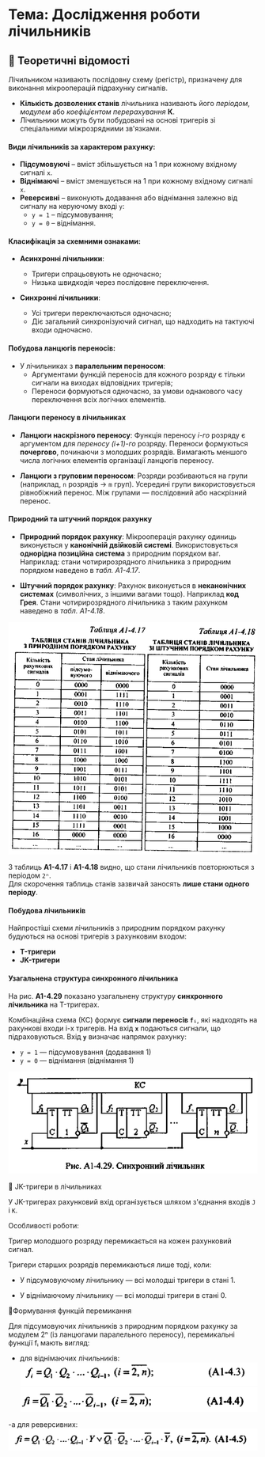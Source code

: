 # Тема: Дослідження роботи лічильників

## 📘 Теоретичні відомості

Лічильником називають послідовну схему (регістр), призначену для виконання мікрооперацій підрахунку сигналів.

- **Кількість дозволених станів** лічильника називають його *періодом*, *модулем* або *коефіцієнтом перерахування* **К**.
- Лічильники можуть бути побудовані на основі тригерів зі спеціальними міжрозрядними зв'язками.

#### Види лічильників за характером рахунку:
- **Підсумовуючі** – вміст збільшується на 1 при кожному вхідному сигналі `x`.
- **Віднімаючі** – вміст зменшується на 1 при кожному вхідному сигналі `x`.
- **Реверсивні** – виконують додавання або віднімання залежно від сигналу на керуючому вході `y`:
  - `y = 1` – підсумовування;
  - `y = 0` – віднімання.

#### Класифікація за схемними ознаками:
- **Асинхронні лічильники**:
  - Тригери спрацьовують не одночасно;
  - Низька швидкодія через послідовне переключення.

- **Синхронні лічильники**:
  - Усі тригери переключаються одночасно;
  - Діє загальний синхронізуючий сигнал, що надходить на тактуючі входи одночасно.

#### Побудова ланцюгів переносів:
- У лічильниках з **паралельним переносом**:
  - Аргументами функцій переносів для кожного розряду є тільки сигнали на виходах відповідних тригерів;
  - Переноси формуються одночасно, за умови однакового часу переключення всіх логічних елементів.





#### Ланцюги переносу в лічильниках

- **Ланцюги наскрізного переносу**:
Функція переносу *i-го* розряду є аргументом для *переносу (i+1)-го* розряду.
Переноси формуються **почергово**, починаючи з молодших розрядів.
Вимагають меншого числа логічних елементів організації ланцюгів переносу.

- **Ланцюги з груповим переносом**:
Розряди розбиваються на групи (наприклад, `n` розрядів → `m` груп).
Усередині групи використовується рівнобіжний перенос.
Між групами — послідовний або наскрізний перенос.

#### Природний та штучний порядок рахунку

- **Природний порядок рахунку**:
Мікрооперація рахунку одиниць виконується у **канонічній двійковій системі**.
Використовується **однорідна позиційна система** з природним порядком ваг.
Наприклад: стани чотирирозрядного лічильника з природним порядком наведено в _табл. А1-4.17_.

- **Штучний порядок рахунку**:
Рахунок виконується в **неканонічних системах** (символічних, з іншими вагами тощо).
Наприклад **код Грея**. Стани чотирирозрядного лічильника з таким рахунком наведено в _табл. А1-4.18_.


![](Table-of-counter-states-with-natural-and-artificial-counting-order.png)



З таблиць **А1-4.17** і **А1-4.18** видно, що стани лічильників повторюються з періодом `2ⁿ`.  
Для скорочення таблиць станів зазвичай заносять **лише стани одного періоду**.


#### Побудова лічильників

Найпростіші схеми лічильників з природним порядком рахунку будуються на основі тригерів з рахунковим входом:

- **T-тригери**
- **JK-тригери**


#### Узагальнена структура синхронного лічильника

На рис. **А1-4.29** показано узагальнену структуру **синхронного лічильника** на T-тригерах.

Комбінаційна схема (КС) формує **сигнали переносів `fᵢ`**, які надходять на рахункові входи i-х тригерів.
На вхід **`x`** подаються сигнали, що підраховуються.
Вхід **`y`** визначає напрямок рахунку:
  - `y = 1` — підсумовування (додавання 1)
  - `y = 0` — віднімання (віднімання 1)

![](Synchronous-counter.png)


🎯 JK-тригери в лічильниках

У JK-тригерах рахунковий вхід організується шляхом з'єднання входів  `J` і `K`.

Особливості роботи:

Тригер молодшого розряду перемикається на кожен рахунковий сигнал.

Тригери старших розрядів перемикаються лише тоді, коли:

- У підсумовуючому лічильнику — всі молодші тригери в стані 1.

- У віднімаючому лічильнику — всі молодші тригери в стані 0.

🧮Формування функцій перемикання

Для підсумовуючих лічильників з природним порядком рахунку за модулем 2ⁿ (із ланцюгами паралельного переносу), перемикальні функції fᵢ мають вигляд:

- для віднімаючих лічильників:
![](A1-4.3.png)
![](A1-4.4.png)

-а для реверсивних:
![](A1-4.5.png)
